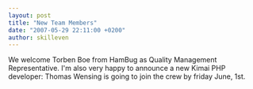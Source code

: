 ```yaml
---
layout: post
title: "New Team Members"
date: "2007-05-29 22:11:00 +0200"
author: skilleven
---
```


We welcome Torben Boe from HamBug as Quality Management Representative.
I'm also very happy to announce a new Kimai PHP developer: Thomas Wensing is going to join the crew by friday June, 1st.
